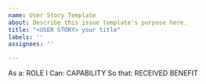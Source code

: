 ```yaml
---
name: User Story Template
about: Describe this issue template's purpose here.
title: "<USER STORY> your title"
labels: ''
assignees: ''

---
```


As a: ROLE
I Can: CAPABILITY
So that: RECEIVED BENEFIT
